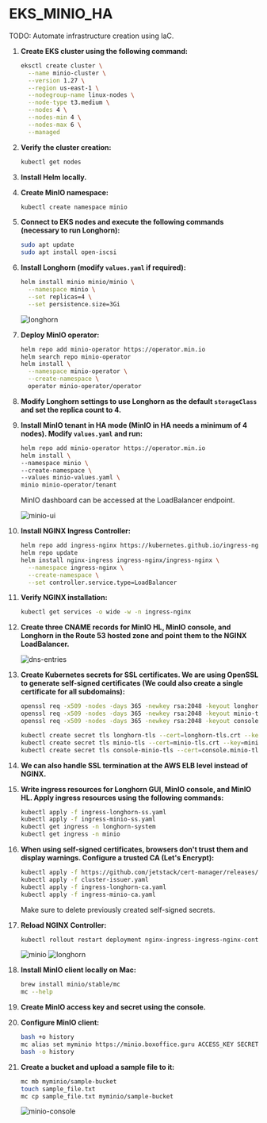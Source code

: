 # EKS_MINIO_HA

TODO: Automate infrastructure creation using IaC.

1. **Create EKS cluster using the following command:**

    ```bash
    eksctl create cluster \
      --name minio-cluster \
      --version 1.27 \
      --region us-east-1 \
      --nodegroup-name linux-nodes \
      --node-type t3.medium \
      --nodes 4 \
      --nodes-min 4 \
      --nodes-max 6 \
      --managed
    ```

2. **Verify the cluster creation:**

    ```bash
    kubectl get nodes
    ```

3. **Install Helm locally.**

4. **Create MinIO namespace:**

    ```bash
    kubectl create namespace minio
    ```

5. **Connect to EKS nodes and execute the following commands (necessary to run Longhorn):**

    ```bash
    sudo apt update
    sudo apt install open-iscsi
    ```

6. **Install Longhorn (modify `values.yaml` if required):**

    ```bash
    helm install minio minio/minio \
      --namespace minio \
      --set replicas=4 \
      --set persistence.size=3Gi
    ```

    ![longhorn](./images/longhorn.png)

7. **Deploy MinIO operator:**

    ```bash
    helm repo add minio-operator https://operator.min.io
    helm search repo minio-operator
    helm install \
      --namespace minio-operator \
      --create-namespace \
      operator minio-operator/operator
    ```

8. **Modify Longhorn settings to use Longhorn as the default `storageClass` and set the replica count to 4.**

9. **Install MinIO tenant in HA mode (MinIO in HA needs a minimum of 4 nodes). Modify `values.yaml` and run:**

    ```bash
    helm repo add minio-operator https://operator.min.io
    helm install \
    --namespace minio \
    --create-namespace \
    --values minio-values.yaml \
    minio minio-operator/tenant
    ```

    MinIO dashboard can be accessed at the LoadBalancer endpoint.

    ![minio-ui](./images/minio-ui.png)

10. **Install NGINX Ingress Controller:**

    ```bash
    helm repo add ingress-nginx https://kubernetes.github.io/ingress-nginx
    helm repo update
    helm install nginx-ingress ingress-nginx/ingress-nginx \
      --namespace ingress-nginx \
      --create-namespace \
      --set controller.service.type=LoadBalancer
    ```

11. **Verify NGINX installation:**

    ```bash
    kubectl get services -o wide -w -n ingress-nginx
    ```

12. **Create three CNAME records for MinIO HL, MinIO console, and Longhorn in the Route 53 hosted zone and point them to the NGINX LoadBalancer.**

    ![dns-entries](./images/dns-entries.png)

13. **Create Kubernetes secrets for SSL certificates. We are using OpenSSL to generate self-signed certificates (We could also create a single certificate for all subdomains):**

    ```bash
    openssl req -x509 -nodes -days 365 -newkey rsa:2048 -keyout longhorn-tls.key -out longhorn-tls.crt -subj "/CN=longhorn.boxoffice.guru/O=minio"
    openssl req -x509 -nodes -days 365 -newkey rsa:2048 -keyout minio-tls.key -out minio-tls.crt -subj "/CN=minio.boxoffice.guru/O=minio"
    openssl req -x509 -nodes -days 365 -newkey rsa:2048 -keyout console.minio-tls.key -out console.minio-tls.crt -subj "/CN=console.minio.boxoffice.guru/O=minio"

    kubectl create secret tls longhorn-tls --cert=longhorn-tls.crt --key=longhorn-tls.key -n longhorn-system
    kubectl create secret tls minio-tls --cert=minio-tls.crt --key=minio-tls.key -n minio
    kubectl create secret tls console-minio-tls --cert=console.minio-tls.crt --key=console.minio-tls.key -n minio
    ```

14. **We can also handle SSL termination at the AWS ELB level instead of NGINX.**

15. **Write ingress resources for Longhorn GUI, MinIO console, and MinIO HL. Apply ingress resources using the following commands:**

    ```bash
    kubectl apply -f ingress-longhorn-ss.yaml
    kubectl apply -f ingress-minio-ss.yaml
    kubectl get ingress -n longhorn-system
    kubectl get ingress -n minio
    ```

16. **When using self-signed certificates, browsers don't trust them and display warnings. Configure a trusted CA (Let's Encrypt):**

    ```bash
    kubectl apply -f https://github.com/jetstack/cert-manager/releases/download/v1.7.1/cert-manager.yaml
    kubectl apply -f cluster-issuer.yaml 
    kubectl apply -f ingress-longhorn-ca.yaml
    kubectl apply -f ingress-minio-ca.yaml 
    ```

    Make sure to delete previously created self-signed secrets.

17. **Reload NGINX Controller:**

    ```bash
    kubectl rollout restart deployment nginx-ingress-ingress-nginx-controller -n ingress-nginx
    ```

    ![minio](./images/minio.png)
    ![longhorn](./images/longhorn-ssl.png)

18. **Install MinIO client locally on Mac:**

    ```bash
    brew install minio/stable/mc
    mc --help
    ```

19. **Create MinIO access key and secret using the console.**

20. **Configure MinIO client:**

    ```bash
    bash +o history
    mc alias set myminio https://minio.boxoffice.guru ACCESS_KEY SECRET_KEY
    bash -o history
    ```

21. **Create a bucket and upload a sample file to it:**

    ```bash
    mc mb myminio/sample-bucket
    touch sample_file.txt
    mc cp sample_file.txt myminio/sample-bucket
    ```

    ![minio-console](./images/minio-console.png)